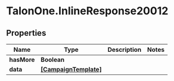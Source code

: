# TalonOne.InlineResponse20012

## Properties

Name | Type | Description | Notes
------------ | ------------- | ------------- | -------------
**hasMore** | **Boolean** |  | 
**data** | [**[CampaignTemplate]**](CampaignTemplate.md) |  | 


